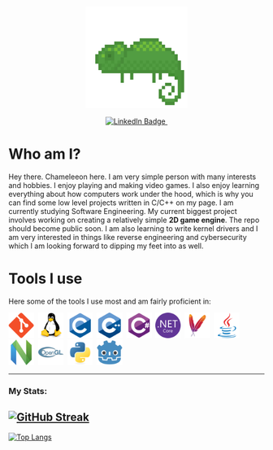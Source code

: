 <p align="center">
  <img src="https://github.com/Chameleeon/Chameleeon/blob/main/chammy.png" width="200" title="hover text">
<div id="badges" align="center">
  <a href="https://www.linkedin.com/in/danilo-todorovi%C4%87-4a93a7181/">
  <img src="https://img.shields.io/badge/LinkedIn-blue?style=for-the-badge&logo=linkedin&logoColor=white" alt="LinkedIn Badge"/>
  </a>
  <img src="https://komarev.com/ghpvc/?username=Chameleeon&style=for-the-badge&color=green" alt=""/>
</div>
<div id="intro">
  <h1>
    Who am I?
  </h1>
  <p>Hey there. Chameleeon here. I am very simple person with many interests and hobbies. I enjoy playing and making video games. I also enjoy learning everything about how computers work under the hood, which is why you can find some low level projects written in C/C++ on my page. I am currently studying Software Engineering. My current biggest project involves working on creating a relatively simple <b>2D game engine</b>. The repo should become public soon. I am also learning to write kernel drivers and I am very interested in things like reverse engineering and cybersecurity which I am looking forward to dipping my feet into as well.</p>
</div>
<div id="tools">
  <h1>Tools I use</h1>
  <p>Here some of the tools I use most and am fairly proficient in:</p>
  <img src="https://github.com/devicons/devicon/blob/master/icons/git/git-original.svg" title="git" alt="Git" width="50" height="50"/>&nbsp;
   <img src="https://github.com/devicons/devicon/blob/master/icons/linux/linux-original.svg" title="linux" alt="Linux" width="50" height="50"/>&nbsp;
  <img src="https://github.com/devicons/devicon/blob/master/icons/c/c-original.svg" title="c" alt="C" width="50" height="50"/>&nbsp;
  <img src="https://github.com/devicons/devicon/blob/master/icons/cplusplus/cplusplus-original.svg" title="cpp" alt="C++" width="50" height="50"/>&nbsp;
  <img src="https://github.com/devicons/devicon/blob/master/icons/csharp/csharp-original.svg" title="cs" alt="C#" width="50" height="50"/>&nbsp;
  <img src="https://github.com/devicons/devicon/blob/master/icons/dotnetcore/dotnetcore-original.svg" title="dotnetcore" alt="DOT NET CORE" width="50" height="50"/>&nbsp;
  <img src="https://github.com/devicons/devicon/blob/master/icons/maven/maven-original.svg" title="maven" alt="Maven" width="50" height="50"/>&nbsp;
  <img src="https://github.com/devicons/devicon/blob/master/icons/java/java-original.svg" title="java" alt="Java" width="50" height="50"/>&nbsp;
  <img src="https://github.com/devicons/devicon/blob/master/icons/neovim/neovim-original.svg" title="nvim" alt="Neovim" width="50" height="50"/>&nbsp;
  <img src="https://github.com/devicons/devicon/blob/master/icons/opengl/opengl-original.svg" title="opengl" alt="OpenGL" width="50" height="50"/>&nbsp;
  <img src="https://github.com/devicons/devicon/blob/master/icons/python/python-original.svg" title="python" alt="Python" width="50" height="50"/>&nbsp;
  <img src="https://github.com/devicons/devicon/blob/master/icons/godot/godot-original.svg" title="godot" alt="Godot" width="50" height="50"/>&nbsp;
</div>

---

### My Stats:
[![GitHub Streak](http://github-readme-streak-stats.herokuapp.com?user=Chameleeon&theme=dark&background=000000)](https://git.io/streak-stats)
---
[![Top Langs](https://github-readme-stats.vercel.app/api/top-langs/?username=Chameleeon&layout=compact&theme=vision-friendly-dark)](https://github.com/anuraghazra/github-readme-stats)

